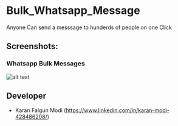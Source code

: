 # Bulk_Whatsapp_Message
Anyone Can send a messsage to hunderds of people on one Click

## Screenshots:
### Whatsapp Bulk Messages
![alt text](https://github.com/karnmodi/Portfolio/blob/main/images/portfolio/Whatsapp%20Bulk%20Messages.png)

## Developer
* Karan Falgun Modi (https://www.linkedin.com/in/karan-modi-428486208/)

